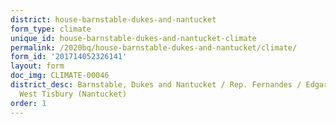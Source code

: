```yaml
---
district: house-barnstable-dukes-and-nantucket
form_type: climate
unique_id: house-barnstable-dukes-and-nantucket-climate
permalink: /2020bq/house-barnstable-dukes-and-nantucket/climate/
form_id: '201714052326141'
layout: form
doc_img: CLIMATE-00046
district_desc: Barnstable, Dukes and Nantucket / Rep. Fernandes / Edgartown, Chilmark,
  West Tisbury (Nantucket)
order: 1
---
```

